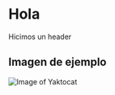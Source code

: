 # Hola

Hicimos un header

## Imagen de ejemplo
![Image of Yaktocat](https://octodex.github.com/images/yaktocat.png)
